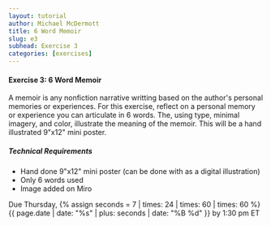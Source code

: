```yaml
---
layout: tutorial
author: Michael McDermott
title: 6 Word Memoir
slug: e3
subhead: Exercise 3
categories: [exercises]
---
```

#### Exercise 3: 6 Word Memoir

A memoir is any nonfiction narrative writting based on the author's personal memories or experiences. For this exercise, reflect on a personal memory or experience you can articulate in 6 words. The, using type, minimal imagery, and color, illustrate the meaning of the memoir. This will be a hand illustrated 9"x12" mini poster.

##### Technical Requirements

* Hand done 9"x12" mini poster (can be done with as a digital illustration)
* Only 6 words used
* Image added on Miro

<span class="due">Due Thursday, {% assign seconds = 7 | times: 24 | times: 60 | times: 60 %}{{ page.date | date: "%s" | plus: seconds | date: "%B %d" }} by 1:30 pm ET</span>
